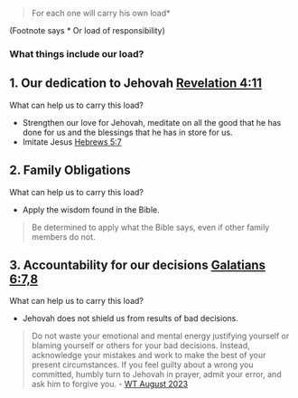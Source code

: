 >For each one will carry his own load*

(Footnote says * Or load of responsibility)

### What things include our load?

## 1. Our dedication to Jehovah [Revelation 4:11](https://www.jw.org/finder?wtlocale=E&pub=nwtsty&srctype=wol&bible=66004011&srcid=share) 

What can help us to carry this load?

 - Strengthen our love for Jehovah, meditate on all the good that he has done for us and the blessings that he has in store for us.
 - Imitate Jesus [Hebrews 5:7](https://www.jw.org/finder?wtlocale=E&pub=nwtsty&srctype=wol&bible=58005007&srcid=share) 

## 2. Family Obligations

What can help us to carry this load?

- Apply the wisdom found in the Bible.

> Be determined to apply what the Bible says, even if other family members do not.

## 3. Accountability for our decisions [Galatians 6:7,8](https://wol.jw.org/en/wol/bc/r1/lp-e/2023528/15/0)

What can help us to carry this load?

- Jehovah does not shield us from results of bad decisions.

> Do not waste your emotional and mental energy justifying yourself or blaming yourself or others for your bad decisions. Instead, acknowledge your mistakes and work to make the best of your present circumstances. If you feel guilty about a wrong you committed, humbly turn to Jehovah in prayer, admit your error, and ask him to forgive you. - [WT August 2023](https://wol.jw.org/en/wol/d/r1/lp-e/2023528)